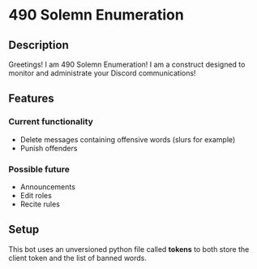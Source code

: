# 490 Solemn Enumeration
## Description
Greetings! I am 490 Solemn Enumeration! I am a construct designed to monitor and administrate your Discord communications!

## Features
### Current functionality
- Delete messages containing offensive words (slurs for example)
- Punish offenders

### Possible future
- Announcements
- Edit roles
- Recite rules

## Setup
This bot uses an unversioned python file called **tokens** to both store the client token and the list of banned words.
